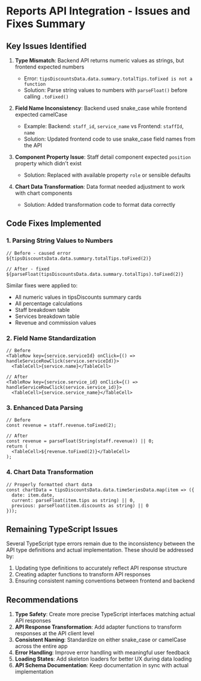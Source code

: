# Reports API Integration - Issues and Fixes Summary

## Key Issues Identified

1. **Type Mismatch**: Backend API returns numeric values as strings, but frontend expected numbers
   - Error: `tipsDiscountsData.data.summary.totalTips.toFixed is not a function`
   - Solution: Parse string values to numbers with `parseFloat()` before calling `.toFixed()`

2. **Field Name Inconsistency**: Backend used snake_case while frontend expected camelCase
   - Example: Backend: `staff_id`, `service_name` vs Frontend: `staffId`, `name`
   - Solution: Updated frontend code to use snake_case field names from the API

3. **Component Property Issue**: Staff detail component expected `position` property which didn't exist
   - Solution: Replaced with available property `role` or sensible defaults

4. **Chart Data Transformation**: Data format needed adjustment to work with chart components
   - Solution: Added transformation code to format data correctly

## Code Fixes Implemented

### 1. Parsing String Values to Numbers

```tsx
// Before - caused error
${tipsDiscountsData.data.summary.totalTips.toFixed(2)}

// After - fixed
${parseFloat(tipsDiscountsData.data.summary.totalTips).toFixed(2)}
```

Similar fixes were applied to:
- All numeric values in tipsDiscounts summary cards
- All percentage calculations
- Staff breakdown table
- Services breakdown table
- Revenue and commission values

### 2. Field Name Standardization

```tsx
// Before
<TableRow key={service.serviceId} onClick={() => handleServiceRowClick(service.serviceId)}>
  <TableCell>{service.name}</TableCell>
  
// After
<TableRow key={service.service_id} onClick={() => handleServiceRowClick(service.service_id)}>
  <TableCell>{service.service_name}</TableCell>
```

### 3. Enhanced Data Parsing

```tsx
// Before
const revenue = staff.revenue.toFixed(2);

// After
const revenue = parseFloat(String(staff.revenue)) || 0;
return (
  <TableCell>${revenue.toFixed(2)}</TableCell>
);
```

### 4. Chart Data Transformation

```tsx
// Properly formatted chart data
const chartData = tipsDiscountsData.data.timeSeriesData.map(item => ({
  date: item.date,
  current: parseFloat(item.tips as string) || 0,
  previous: parseFloat(item.discounts as string) || 0
}));
```

## Remaining TypeScript Issues

Several TypeScript type errors remain due to the inconsistency between the API type definitions and actual implementation. These should be addressed by:

1. Updating type definitions to accurately reflect API response structure
2. Creating adapter functions to transform API responses 
3. Ensuring consistent naming conventions between frontend and backend

## Recommendations

1. **Type Safety**: Create more precise TypeScript interfaces matching actual API responses
2. **API Response Transformation**: Add adapter functions to transform responses at the API client level
3. **Consistent Naming**: Standardize on either snake_case or camelCase across the entire app
4. **Error Handling**: Improve error handling with meaningful user feedback
5. **Loading States**: Add skeleton loaders for better UX during data loading
6. **API Schema Documentation**: Keep documentation in sync with actual implementation 